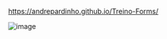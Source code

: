 https://andrepardinho.github.io/Treino-Forms/

![image](https://github.com/andrepardinho/Treino-Forms/assets/153616098/c3b2a209-f43c-4721-91fc-d966e78f9a28)
